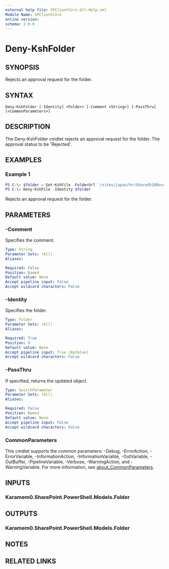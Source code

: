 ```yaml
---
external help file: SPClientCore.dll-Help.xml
Module Name: SPClientCore
online version:
schema: 2.0.0
---
```


# Deny-KshFolder

## SYNOPSIS
Rejects an approval request for the folder.

## SYNTAX

```
Deny-KshFolder [-Identity] <Folder> [-Comment <String>] [-PassThru] [<CommonParameters>]
```

## DESCRIPTION
The Deny-KshFolder cmdlet rejects an approval request for the folder. The approval status to be 'Rejected'.

## EXAMPLES

### Example 1
```powershell
PS C:\> $folder = Get-KshFile -FolderUrl '/sites/japan/hr/Shared%20Documents/README.txt'
PS C:\> Deny-KshFile -Identity $folder
```

Rejects an approval request for the folder.

## PARAMETERS

### -Comment
Specifies the comment.

```yaml
Type: String
Parameter Sets: (All)
Aliases:

Required: False
Position: Named
Default value: None
Accept pipeline input: False
Accept wildcard characters: False
```

### -Identity
Specifies the folder.

```yaml
Type: Folder
Parameter Sets: (All)
Aliases:

Required: True
Position: 0
Default value: None
Accept pipeline input: True (ByValue)
Accept wildcard characters: False
```

### -PassThru
If specified, returns the updated object.

```yaml
Type: SwitchParameter
Parameter Sets: (All)
Aliases:

Required: False
Position: Named
Default value: None
Accept pipeline input: False
Accept wildcard characters: False
```

### CommonParameters
This cmdlet supports the common parameters: -Debug, -ErrorAction, -ErrorVariable, -InformationAction, -InformationVariable, -OutVariable, -OutBuffer, -PipelineVariable, -Verbose, -WarningAction, and -WarningVariable. For more information, see [about_CommonParameters](http://go.microsoft.com/fwlink/?LinkID=113216).

## INPUTS

### Karamem0.SharePoint.PowerShell.Models.Folder

## OUTPUTS

### Karamem0.SharePoint.PowerShell.Models.Folder

## NOTES

## RELATED LINKS

